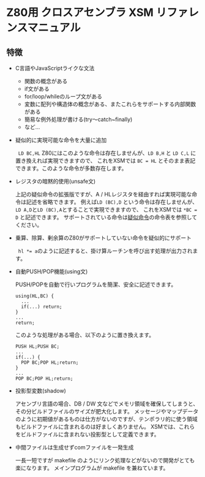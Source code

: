 # Z80用 クロスアセンブラ XSM リファレンスマニュアル

## 特徴
- C言語やJavaScriptライクな文法
  - 関数の概念がある
  - if文がある
  - for/loop/whileのループ文がある
  - 変数に配列や構造体の概念がある、またこれらをサポートする内部関数がある
  - 簡易な例外処理が書ける(try～catch~finally)
  - など…


- 疑似的に実現可能な命令を大量に追加

  ``` LD BC,HL``` Z80にはこのような命令は存在しませんが、```LD B,H``` と ```LD C,L``` に置き換えれば実現できますので、
  これをXSMでは ```BC = HL``` とそのまま表記できます。このような命令が多数存在します。


- レジスタの暗黙的使用(unsafe文)

  上記の疑似命令の拡張版ですが、A / HLレジスタを経由すれば実現可能な命令は記述を省略できます。
  例えば```LD (BC),D``` という命令は存在しませんが、```LD A,D```と```LD (BC),A```とすることで実現できますので、
  これをXSMでは ```*BC = D``` と記述できます。
  サポートされている命令は[疑似命令](virtualcode.md)の命令表を参照してください。


- 乗算、除算、剰余算のZ80がサポートしていない命令を疑似的にサポート

  ``` hl *= a```のように記述すると、掛け算ルーチンを呼び出す処理が出力されます。


- 自動PUSH/POP機能(using文)

  PUSH/POPを自動で行いプログラムを簡潔、安全に記述できます。
  ```
  using(HL,BC) {
    ...
    if(...) return;
  }
  ...
  return;
  ```
  このような処理がある場合、以下のように置き換えます。
  ```
  PUSH HL;PUSH BC; 
  ...
  if(...) {
    POP BC;POP HL;return;
  }
  ...
  POP BC;POP HL;return;
  ```

- 投影型変数(shadow)

  アセンブリ言語の場合、DB / DW 文などでメモリ領域を確保してしまうと、その分ビルドファイルのサイズが肥大化します。
  メッセージやマップデータのように初期値があるものは仕方がないのですが、テンポラリ的に使う領域もビルドファイルに含まれるのは好ましくありません。
  XSMでは、これらをビルドファイルに含まれない投影型として定義できます。


- 中間ファイルは生成せずcomファイルを一発生成

  一長一短ですが makefile のようにリンク処理などがないので開発がとても楽になります。
  メインプログラムが makefile を兼ねています。
